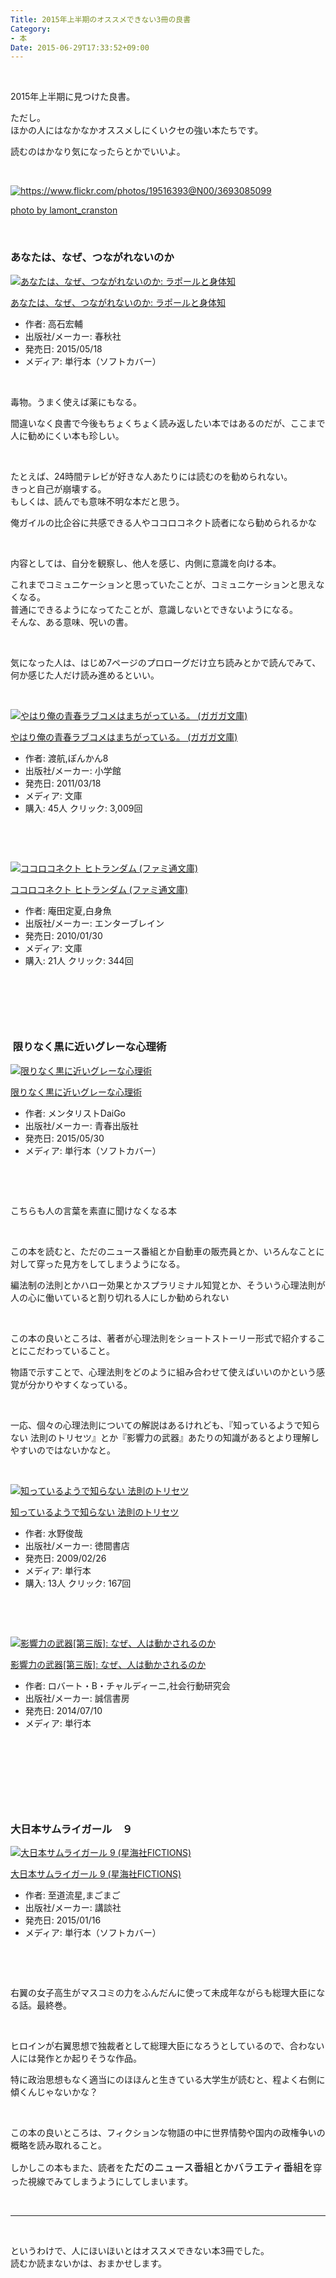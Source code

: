 ```yaml
---
Title: 2015年上半期のオススメできない3冊の良書
Category:
- 本
Date: 2015-06-29T17:33:52+09:00
---
```


<p> </p>
<p>2015年上半期に見つけた良書。</p>
<p>ただし。<br />ほかの人にはなかなかオススメしにくいクセの強い本たちです。</p>
<p>読むのはかなり気になったらとかでいいよ。</p>
<p> </p>
<p><a class="http-image" href="https://www.flickr.com/photos/19516393@N00/3693085099" target="_blank"><img class="http-image" src="https://farm3.staticflickr.com/2542/3693085099_cb62b6ab5c.jpg" alt="https://www.flickr.com/photos/19516393@N00/3693085099" /></a></p>
<p><a href="https://www.flickr.com/photos/19516393@N00/3693085099">photo by lamont_cranston</a></p>
<p> </p>

### あなたは、なぜ、つながれないのか 

<div class="freezed">
<div class="external-link-detail"><a href="https://www.amazon.co.jp/exec/obidos/ASIN/4393365372/ab1025-22/"><img class="external-link-detail-image" title="あなたは、なぜ、つながれないのか: ラポールと身体知" src="https://ecx.images-amazon.com/images/I/518wCT6oW0L._SL160_.jpg" alt="あなたは、なぜ、つながれないのか: ラポールと身体知" /></a>
<div class="external-link-detail-info">
<p class="external-link-detail-title"><a href="https://www.amazon.co.jp/exec/obidos/ASIN/4393365372/ab1025-22/">あなたは、なぜ、つながれないのか: ラポールと身体知</a></p>
<ul>
<li><span class="external-link-detail-label">作者:</span> 高石宏輔</li>
<li><span class="external-link-detail-label">出版社/メーカー:</span> 春秋社</li>
<li><span class="external-link-detail-label">発売日:</span> 2015/05/18</li>
<li><span class="external-link-detail-label">メディア:</span> 単行本（ソフトカバー）</li>

</ul>
</div>
<div class="external-link-detail-foot"> </div>
</div>
</div>
<p>毒物。うまく使えば薬にもなる。</p>
<p>間違いなく良書で今後もちょくちょく読み返したい本ではあるのだが、ここまで人に勧めにくい本も珍しい。</p>
<p> </p>
<p>たとえば、24時間テレビが好きな人あたりには読むのを勧められない。<br />きっと自己が崩壊する。<br />もしくは、読んでも意味不明な本だと思う。</p>
<p>俺ガイルの比企谷に共感できる人やココロコネクト読者になら勧められるかな</p>
<p> </p>
<p>内容としては、自分を観察し、他人を感じ、内側に意識を向ける本。</p>
<p>これまでコミュニケーションと思っていたことが、コミュニケーションと思えなくなる。<br />普通にできるようになってたことが、意識しないとできないようになる。<br />そんな、ある意味、呪いの書。</p>
<p> </p>
<p>気になった人は、はじめ7ページのプロローグだけ立ち読みとかで読んでみて、<br />何か感じた人だけ読み進めるといい。 </p>
<p> </p>
<div class="freezed">
<div class="external-link-detail"><a href="https://www.amazon.co.jp/exec/obidos/ASIN/4094512624/ab1025-22/"><img class="external-link-detail-image" title="やはり俺の青春ラブコメはまちがっている。 (ガガガ文庫)" src="https://ecx.images-amazon.com/images/I/51W374cbAlL._SL160_.jpg" alt="やはり俺の青春ラブコメはまちがっている。 (ガガガ文庫)" /></a>
<div class="external-link-detail-info">
<p class="external-link-detail-title"><a href="https://www.amazon.co.jp/exec/obidos/ASIN/4094512624/ab1025-22/">やはり俺の青春ラブコメはまちがっている。 (ガガガ文庫)</a></p>
<ul>
<li><span class="external-link-detail-label">作者:</span> 渡航,ぽんかん8</li>
<li><span class="external-link-detail-label">出版社/メーカー:</span> 小学館</li>
<li><span class="external-link-detail-label">発売日:</span> 2011/03/18</li>
<li><span class="external-link-detail-label">メディア:</span> 文庫</li>
<li><span class="external-link-detail-label">購入</span>: 45人 <span class="external-link-detail-label">クリック</span>: 3,009回</li>

</ul>
</div>
<div class="external-link-detail-foot"> </div>
</div>
</div>
<p> </p>
<div class="freezed">
<div class="external-link-detail"><a href="https://www.amazon.co.jp/exec/obidos/ASIN/4047262900/ab1025-22/"><img class="external-link-detail-image" title="ココロコネクト ヒトランダム (ファミ通文庫)" src="https://ecx.images-amazon.com/images/I/51iG1td4y4L._SL160_.jpg" alt="ココロコネクト ヒトランダム (ファミ通文庫)" /></a>
<div class="external-link-detail-info">
<p class="external-link-detail-title"><a href="https://www.amazon.co.jp/exec/obidos/ASIN/4047262900/ab1025-22/">ココロコネクト ヒトランダム (ファミ通文庫)</a></p>
<ul>
<li><span class="external-link-detail-label">作者:</span> 庵田定夏,白身魚</li>
<li><span class="external-link-detail-label">出版社/メーカー:</span> エンターブレイン</li>
<li><span class="external-link-detail-label">発売日:</span> 2010/01/30</li>
<li><span class="external-link-detail-label">メディア:</span> 文庫</li>
<li><span class="external-link-detail-label">購入</span>: 21人 <span class="external-link-detail-label">クリック</span>: 344回</li>

</ul>
</div>
<div class="external-link-detail-foot"> </div>
</div>
</div>
<p> </p>
<p> </p>

###  限りなく黒に近いグレーな心理術

<div class="freezed">
<div class="external-link-detail"><a href="https://www.amazon.co.jp/exec/obidos/ASIN/4413039556/ab1025-22/"><img class="external-link-detail-image" title="限りなく黒に近いグレーな心理術" src="https://ecx.images-amazon.com/images/I/51krsvdUX6L._SL160_.jpg" alt="限りなく黒に近いグレーな心理術" /></a>
<div class="external-link-detail-info">
<p class="external-link-detail-title"><a href="https://www.amazon.co.jp/exec/obidos/ASIN/4413039556/ab1025-22/">限りなく黒に近いグレーな心理術</a></p>
<ul>
<li><span class="external-link-detail-label">作者:</span> メンタリストDaiGo</li>
<li><span class="external-link-detail-label">出版社/メーカー:</span> 青春出版社</li>
<li><span class="external-link-detail-label">発売日:</span> 2015/05/30</li>
<li><span class="external-link-detail-label">メディア:</span> 単行本（ソフトカバー）</li>

</ul>
</div>
<div class="external-link-detail-foot"> </div>
</div>
</div>
<p> </p>
<p>こちらも人の言葉を素直に聞けなくなる本</p>
<p> </p>
<p>この本を読むと、ただのニュース番組とか自動車の販売員とか、いろんなことに対して穿った見方をしてしまうようになる。</p>
<p>編法制の法則とかハロー効果とかスプラリミナル知覚とか、そういう心理法則が人の心に働いていると割り切れる人にしか勧められない</p>
<p> </p>
<p>この本の良いところは、著者が心理法則をショートストーリー形式で紹介することにこだわっていること。</p>
<p>物語で示すことで、心理法則をどのように組み合わせて使えばいいのかという感覚が分かりやすくなっている。</p>
<p> </p>
<p>一応、個々の心理法則についての解説はあるけれども、『知っているようで知らない 法則のトリセツ』とか『影響力の武器』あたりの知識があるとより理解しやすいのではないかなと。</p>
<p> </p>
<div class="freezed">
<div class="external-link-detail"><a href="https://www.amazon.co.jp/exec/obidos/ASIN/4198626707/ab1025-22/"><img class="external-link-detail-image" title="知っているようで知らない 法則のトリセツ" src="https://ecx.images-amazon.com/images/I/41whwG9SlNL._SL160_.jpg" alt="知っているようで知らない 法則のトリセツ" /></a>
<div class="external-link-detail-info">
<p class="external-link-detail-title"><a href="https://www.amazon.co.jp/exec/obidos/ASIN/4198626707/ab1025-22/">知っているようで知らない 法則のトリセツ</a></p>
<ul>
<li><span class="external-link-detail-label">作者:</span> 水野俊哉</li>
<li><span class="external-link-detail-label">出版社/メーカー:</span> 徳間書店</li>
<li><span class="external-link-detail-label">発売日:</span> 2009/02/26</li>
<li><span class="external-link-detail-label">メディア:</span> 単行本</li>
<li><span class="external-link-detail-label">購入</span>: 13人 <span class="external-link-detail-label">クリック</span>: 167回</li>

</ul>
</div>
<div class="external-link-detail-foot"> </div>
</div>
</div>
<p> </p>
<div class="freezed">
<div class="external-link-detail"><a href="https://www.amazon.co.jp/exec/obidos/ASIN/4414304229/ab1025-22/"><img class="external-link-detail-image" title="影響力の武器[第三版]: なぜ、人は動かされるのか" src="https://ecx.images-amazon.com/images/I/51cb7nbpZnL._SL160_.jpg" alt="影響力の武器[第三版]: なぜ、人は動かされるのか" /></a>
<div class="external-link-detail-info">
<p class="external-link-detail-title"><a href="https://www.amazon.co.jp/exec/obidos/ASIN/4414304229/ab1025-22/">影響力の武器[第三版]: なぜ、人は動かされるのか</a></p>
<ul>
<li><span class="external-link-detail-label">作者:</span> ロバート・B・チャルディーニ,社会行動研究会</li>
<li><span class="external-link-detail-label">出版社/メーカー:</span> 誠信書房</li>
<li><span class="external-link-detail-label">発売日:</span> 2014/07/10</li>
<li><span class="external-link-detail-label">メディア:</span> 単行本</li>

</ul>
</div>
<div class="external-link-detail-foot"> </div>
</div>
</div>
<p> </p>
<p> </p>
<p> </p>

### 大日本サムライガール　９

<div class="freezed">
<div class="external-link-detail"><a href="https://www.amazon.co.jp/exec/obidos/ASIN/406139911X/ab1025-22/"><img class="external-link-detail-image" title="大日本サムライガール 9 (星海社FICTIONS)" src="https://ecx.images-amazon.com/images/I/51TLQfyPd%2BL._SL160_.jpg" alt="大日本サムライガール 9 (星海社FICTIONS)" /></a>
<div class="external-link-detail-info">
<p class="external-link-detail-title"><a href="https://www.amazon.co.jp/exec/obidos/ASIN/406139911X/ab1025-22/">大日本サムライガール 9 (星海社FICTIONS)</a></p>
<ul>
<li><span class="external-link-detail-label">作者:</span> 至道流星,まごまご</li>
<li><span class="external-link-detail-label">出版社/メーカー:</span> 講談社</li>
<li><span class="external-link-detail-label">発売日:</span> 2015/01/16</li>
<li><span class="external-link-detail-label">メディア:</span> 単行本（ソフトカバー）</li>

</ul>
</div>
<div class="external-link-detail-foot"> </div>
</div>
</div>
<p> </p>
<p>右翼の女子高生がマスコミの力をふんだんに使って未成年ながらも総理大臣になる話。最終巻。</p>
<p> </p>
<p>ヒロインが右翼思想で独裁者として総理大臣になろうとしているので、合わない人には発作とか起りそうな作品。</p>
<p>特に政治思想もなく適当にのほほんと生きている大学生が読むと、程よく右側に傾くんじゃないかな？</p>
<p> </p>
<p>この本の良いところは、フィクションな物語の中に世界情勢や国内の政権争いの概略を読み取れること。</p>
<p>しかしこの本もまた、読者を<span style="color: #000000; font-family: 'Helvetica Neue', Helvetica, Arial, 'ヒラギノ角ゴ Pro W3', 'Hiragino Kaku Gothic Pro', メイリオ, Meiryo, 'ＭＳ Ｐゴシック', 'MS PGothic', sans-serif; font-size: 16px; font-style: normal; font-variant: normal; font-weight: normal; letter-spacing: normal; line-height: 24px; orphans: auto; text-align: start; text-indent: 0px; text-transform: none; white-space: normal; widows: 1; word-spacing: 0px; -webkit-text-stroke-width: 0px; display: inline !important; float: none; background-color: #ffffff;">ただのニュース番組とかバラエティ番組を</span>穿った視線でみてしまうようにしてしまいます。</p>
<p> </p>
<hr />
<p> </p>
<p>というわけで、人にほいほいとはオススメできない本3冊でした。<br />読むか読まないかは、おまかせします。</p>
